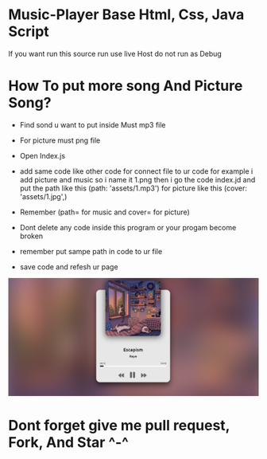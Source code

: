 # Music-Player Base Html, Css, Java Script

If you want run this source run use live  Host do not run as Debug

# How To put more song And Picture Song?

- Find sond u want to put inside Must mp3 file 

- For picture must png file 

- Open Index.js

- add same code like other code for connect file to ur code for example i add picture and music  so i name it 1.png then i go the code index.jd and put the path like this  (path: 'assets/1.mp3') for picture like this  (cover: 'assets/1.jpg',)

- Remember (path= for music and cover= for picture)

- Dont delete any code inside this program or your progam become broken

- remember put sampe path in code to ur file

-  save code and refesh ur page

![screenshot](Demo.png)

# Dont forget give me pull request, Fork, And Star ^-^
